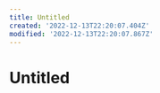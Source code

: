 ```yaml
---
title: Untitled
created: '2022-12-13T22:20:07.404Z'
modified: '2022-12-13T22:20:07.867Z'
---
```


# Untitled

